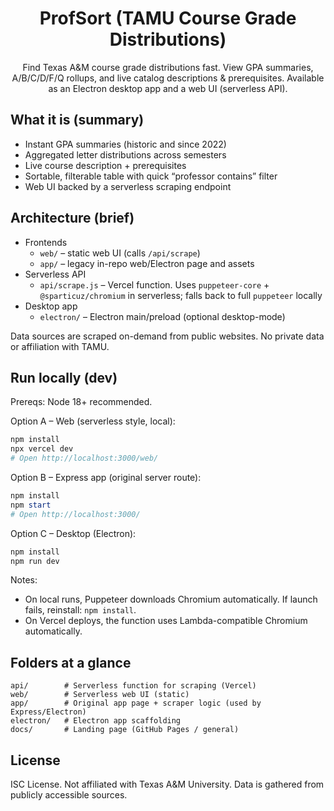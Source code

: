 <div align="center">

# ProfSort (TAMU Course Grade Distributions)

Find Texas A&M course grade distributions fast. View GPA summaries, A/B/C/D/F/Q rollups, and live catalog descriptions & prerequisites. Available as an Electron desktop app and a web UI (serverless API).

</div>

## What it is (summary)
- Instant GPA summaries (historic and since 2022)
- Aggregated letter distributions across semesters
- Live course description + prerequisites
- Sortable, filterable table with quick “professor contains” filter
- Web UI backed by a serverless scraping endpoint

## Architecture (brief)
- Frontends
  - `web/` – static web UI (calls `/api/scrape`)
  - `app/` – legacy in-repo web/Electron page and assets
- Serverless API
  - `api/scrape.js` – Vercel function. Uses `puppeteer-core` + `@sparticuz/chromium` in serverless; falls back to full `puppeteer` locally
- Desktop app
  - `electron/` – Electron main/preload (optional desktop-mode)

Data sources are scraped on-demand from public websites. No private data or affiliation with TAMU.

## Run locally (dev)

Prereqs: Node 18+ recommended.

Option A – Web (serverless style, local):
```powershell
npm install
npx vercel dev
# Open http://localhost:3000/web/
```

Option B – Express app (original server route):
```powershell
npm install
npm start
# Open http://localhost:3000/
```

Option C – Desktop (Electron):
```powershell
npm install
npm run dev
```

Notes:
- On local runs, Puppeteer downloads Chromium automatically. If launch fails, reinstall: `npm install`.
- On Vercel deploys, the function uses Lambda-compatible Chromium automatically.

## Folders at a glance
```
api/        # Serverless function for scraping (Vercel)
web/        # Serverless web UI (static)
app/        # Original app page + scraper logic (used by Express/Electron)
electron/   # Electron app scaffolding
docs/       # Landing page (GitHub Pages / general)
```

## License
ISC License. Not affiliated with Texas A&M University. Data is gathered from publicly accessible sources.

